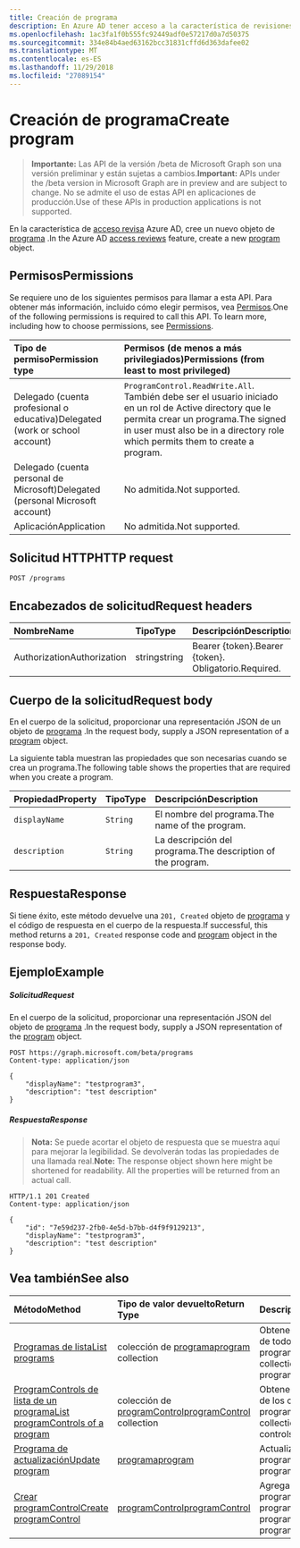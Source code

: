 ```yaml
---
title: Creación de programa
description: En Azure AD tener acceso a la característica de revisiones, crear un nuevo objeto de programa.
ms.openlocfilehash: 1ac3fa1f0b555fc92449adf0e57217d0a7d50375
ms.sourcegitcommit: 334e84b4aed63162bcc31831cffd6d363dafee02
ms.translationtype: MT
ms.contentlocale: es-ES
ms.lasthandoff: 11/29/2018
ms.locfileid: "27089154"
---
```

# <a name="create-program"></a><span data-ttu-id="a7bdf-103">Creación de programa</span><span class="sxs-lookup"><span data-stu-id="a7bdf-103">Create program</span></span>

> <span data-ttu-id="a7bdf-104">**Importante:** Las API de la versión /beta de Microsoft Graph son una versión preliminar y están sujetas a cambios.</span><span class="sxs-lookup"><span data-stu-id="a7bdf-104">**Important:** APIs under the /beta version in Microsoft Graph are in preview and are subject to change.</span></span> <span data-ttu-id="a7bdf-105">No se admite el uso de estas API en aplicaciones de producción.</span><span class="sxs-lookup"><span data-stu-id="a7bdf-105">Use of these APIs in production applications is not supported.</span></span>

<span data-ttu-id="a7bdf-106">En la característica de [acceso revisa](../resources/accessreviews-root.md) Azure AD, cree un nuevo objeto de [programa](../resources/program.md) .</span><span class="sxs-lookup"><span data-stu-id="a7bdf-106">In the Azure AD [access reviews](../resources/accessreviews-root.md) feature, create a new [program](../resources/program.md) object.</span></span>
## <a name="permissions"></a><span data-ttu-id="a7bdf-107">Permisos</span><span class="sxs-lookup"><span data-stu-id="a7bdf-107">Permissions</span></span>
<span data-ttu-id="a7bdf-p102">Se requiere uno de los siguientes permisos para llamar a esta API. Para obtener más información, incluido cómo elegir permisos, vea [Permisos](/graph/permissions-reference).</span><span class="sxs-lookup"><span data-stu-id="a7bdf-p102">One of the following permissions is required to call this API. To learn more, including how to choose permissions, see [Permissions](/graph/permissions-reference).</span></span>

|<span data-ttu-id="a7bdf-110">Tipo de permiso</span><span class="sxs-lookup"><span data-stu-id="a7bdf-110">Permission type</span></span>                        | <span data-ttu-id="a7bdf-111">Permisos (de menos a más privilegiados)</span><span class="sxs-lookup"><span data-stu-id="a7bdf-111">Permissions (from least to most privileged)</span></span>              |
|:--------------------------------------|:---------------------------------------------------------|
|<span data-ttu-id="a7bdf-112">Delegado (cuenta profesional o educativa)</span><span class="sxs-lookup"><span data-stu-id="a7bdf-112">Delegated (work or school account)</span></span>     | <span data-ttu-id="a7bdf-113">`ProgramControl.ReadWrite.All`.</span><span class="sxs-lookup"><span data-stu-id="a7bdf-113"></span></span>  <span data-ttu-id="a7bdf-114">También debe ser el usuario iniciado en un rol de Active directory que le permita crear un programa.</span><span class="sxs-lookup"><span data-stu-id="a7bdf-114">The signed in user must also be in a directory role which permits them to create a program.</span></span> |
|<span data-ttu-id="a7bdf-115">Delegado (cuenta personal de Microsoft)</span><span class="sxs-lookup"><span data-stu-id="a7bdf-115">Delegated (personal Microsoft account)</span></span> | <span data-ttu-id="a7bdf-116">No admitida.</span><span class="sxs-lookup"><span data-stu-id="a7bdf-116">Not supported.</span></span> |
|<span data-ttu-id="a7bdf-117">Aplicación</span><span class="sxs-lookup"><span data-stu-id="a7bdf-117">Application</span></span>                            | <span data-ttu-id="a7bdf-118">No admitida.</span><span class="sxs-lookup"><span data-stu-id="a7bdf-118">Not supported.</span></span> |

## <a name="http-request"></a><span data-ttu-id="a7bdf-119">Solicitud HTTP</span><span class="sxs-lookup"><span data-stu-id="a7bdf-119">HTTP request</span></span>
<!-- { "blockType": "ignored" } -->
```http
POST /programs
```
## <a name="request-headers"></a><span data-ttu-id="a7bdf-120">Encabezados de solicitud</span><span class="sxs-lookup"><span data-stu-id="a7bdf-120">Request headers</span></span>
| <span data-ttu-id="a7bdf-121">Nombre</span><span class="sxs-lookup"><span data-stu-id="a7bdf-121">Name</span></span>         | <span data-ttu-id="a7bdf-122">Tipo</span><span class="sxs-lookup"><span data-stu-id="a7bdf-122">Type</span></span>        | <span data-ttu-id="a7bdf-123">Descripción</span><span class="sxs-lookup"><span data-stu-id="a7bdf-123">Description</span></span> |
|:-------------|:------------|:------------|
| <span data-ttu-id="a7bdf-124">Authorization</span><span class="sxs-lookup"><span data-stu-id="a7bdf-124">Authorization</span></span> | <span data-ttu-id="a7bdf-125">string</span><span class="sxs-lookup"><span data-stu-id="a7bdf-125">string</span></span> | <span data-ttu-id="a7bdf-126">Bearer \{token\}.</span><span class="sxs-lookup"><span data-stu-id="a7bdf-126">Bearer \{token\}.</span></span> <span data-ttu-id="a7bdf-127">Obligatorio.</span><span class="sxs-lookup"><span data-stu-id="a7bdf-127">Required.</span></span> |

## <a name="request-body"></a><span data-ttu-id="a7bdf-128">Cuerpo de la solicitud</span><span class="sxs-lookup"><span data-stu-id="a7bdf-128">Request body</span></span>
<span data-ttu-id="a7bdf-129">En el cuerpo de la solicitud, proporcionar una representación JSON de un objeto de [programa](../resources/program.md) .</span><span class="sxs-lookup"><span data-stu-id="a7bdf-129">In the request body, supply a JSON representation of a [program](../resources/program.md) object.</span></span>

<span data-ttu-id="a7bdf-130">La siguiente tabla muestran las propiedades que son necesarias cuando se crea un programa.</span><span class="sxs-lookup"><span data-stu-id="a7bdf-130">The following table shows the properties that are required when you create a program.</span></span>

| <span data-ttu-id="a7bdf-131">Propiedad</span><span class="sxs-lookup"><span data-stu-id="a7bdf-131">Property</span></span>     | <span data-ttu-id="a7bdf-132">Tipo</span><span class="sxs-lookup"><span data-stu-id="a7bdf-132">Type</span></span>        | <span data-ttu-id="a7bdf-133">Descripción</span><span class="sxs-lookup"><span data-stu-id="a7bdf-133">Description</span></span> |
|:-------------|:------------|:------------|
| `displayName`               |`String`                              |  <span data-ttu-id="a7bdf-134">El nombre del programa.</span><span class="sxs-lookup"><span data-stu-id="a7bdf-134">The name of the program.</span></span>                   |
| `description`               |`String`                              |  <span data-ttu-id="a7bdf-135">La descripción del programa.</span><span class="sxs-lookup"><span data-stu-id="a7bdf-135">The description of the program.</span></span>           |


## <a name="response"></a><span data-ttu-id="a7bdf-136">Respuesta</span><span class="sxs-lookup"><span data-stu-id="a7bdf-136">Response</span></span>
<span data-ttu-id="a7bdf-137">Si tiene éxito, este método devuelve una `201, Created` objeto de [programa](../resources/program.md) y el código de respuesta en el cuerpo de la respuesta.</span><span class="sxs-lookup"><span data-stu-id="a7bdf-137">If successful, this method returns a `201, Created` response code and [program](../resources/program.md) object in the response body.</span></span>

## <a name="example"></a><span data-ttu-id="a7bdf-138">Ejemplo</span><span class="sxs-lookup"><span data-stu-id="a7bdf-138">Example</span></span>
##### <a name="request"></a><span data-ttu-id="a7bdf-139">Solicitud</span><span class="sxs-lookup"><span data-stu-id="a7bdf-139">Request</span></span>
<span data-ttu-id="a7bdf-140">En el cuerpo de la solicitud, proporcionar una representación JSON del objeto de [programa](../resources/program.md) .</span><span class="sxs-lookup"><span data-stu-id="a7bdf-140">In the request body, supply a JSON representation of the [program](../resources/program.md) object.</span></span>

<!-- {
  "blockType": "request",
  "name": "create_program_from_programs"
}-->
```http
POST https://graph.microsoft.com/beta/programs
Content-type: application/json

{
    "displayName": "testprogram3",
    "description": "test description"
}
```

##### <a name="response"></a><span data-ttu-id="a7bdf-141">Respuesta</span><span class="sxs-lookup"><span data-stu-id="a7bdf-141">Response</span></span>
><span data-ttu-id="a7bdf-p105">**Nota:** Se puede acortar el objeto de respuesta que se muestra aquí para mejorar la legibilidad. Se devolverán todas las propiedades de una llamada real.</span><span class="sxs-lookup"><span data-stu-id="a7bdf-p105">**Note:** The response object shown here might be shortened for readability. All the properties will be returned from an actual call.</span></span>
<!-- {
  "blockType": "response",
  "truncated": true,
  "@odata.type": "microsoft.graph.program"
} -->
```http
HTTP/1.1 201 Created
Content-type: application/json

{
    "id": "7e59d237-2fb0-4e5d-b7bb-d4f9f9129213",
    "displayName": "testprogram3",
    "description": "test description"
}
```

## <a name="see-also"></a><span data-ttu-id="a7bdf-144">Vea también</span><span class="sxs-lookup"><span data-stu-id="a7bdf-144">See also</span></span>

| <span data-ttu-id="a7bdf-145">Método</span><span class="sxs-lookup"><span data-stu-id="a7bdf-145">Method</span></span>           | <span data-ttu-id="a7bdf-146">Tipo de valor devuelto</span><span class="sxs-lookup"><span data-stu-id="a7bdf-146">Return Type</span></span>    |<span data-ttu-id="a7bdf-147">Descripción</span><span class="sxs-lookup"><span data-stu-id="a7bdf-147">Description</span></span>|
|:---------------|:--------|:----------|
|[<span data-ttu-id="a7bdf-148">Programas de lista</span><span class="sxs-lookup"><span data-stu-id="a7bdf-148">List programs</span></span>](program-list.md) | <span data-ttu-id="a7bdf-149">colección de [programa](../resources/program.md)</span><span class="sxs-lookup"><span data-stu-id="a7bdf-149">[program](../resources/program.md) collection</span></span>|  <span data-ttu-id="a7bdf-150">Obtener una colección de todos los programas.</span><span class="sxs-lookup"><span data-stu-id="a7bdf-150">Get a collection of all the programs.</span></span>|
|[<span data-ttu-id="a7bdf-151">ProgramControls de lista de un programa</span><span class="sxs-lookup"><span data-stu-id="a7bdf-151">List programControls of a program</span></span>](program-listcontrols.md) |     <span data-ttu-id="a7bdf-152">colección de [programControl](../resources/programcontrol.md)</span><span class="sxs-lookup"><span data-stu-id="a7bdf-152">[programControl](../resources/programcontrol.md) collection</span></span>|    <span data-ttu-id="a7bdf-153">Obtener una colección de los controles de un programa.</span><span class="sxs-lookup"><span data-stu-id="a7bdf-153">Get a collection of the controls of a program.</span></span>|
|[<span data-ttu-id="a7bdf-154">Programa de actualización</span><span class="sxs-lookup"><span data-stu-id="a7bdf-154">Update program</span></span>](program-update.md) |  [<span data-ttu-id="a7bdf-155">programa</span><span class="sxs-lookup"><span data-stu-id="a7bdf-155">program</span></span>](../resources/program.md)| <span data-ttu-id="a7bdf-156">Actualizar un programa.</span><span class="sxs-lookup"><span data-stu-id="a7bdf-156">Update a program.</span></span>|
|[<span data-ttu-id="a7bdf-157">Crear programControl</span><span class="sxs-lookup"><span data-stu-id="a7bdf-157">Create programControl</span></span>](programcontrol-create.md) |        [<span data-ttu-id="a7bdf-158">programControl</span><span class="sxs-lookup"><span data-stu-id="a7bdf-158">programControl</span></span>](../resources/programcontrol.md)    |   <span data-ttu-id="a7bdf-159">Agregar un programControl a un programa.</span><span class="sxs-lookup"><span data-stu-id="a7bdf-159">Add a programControl to a program.</span></span>|

<!-- {
  "type": "#page.annotation",
  "description": "Create program",
  "keywords": "",
  "section": "documentation",
  "tocPath": ""
}-->

